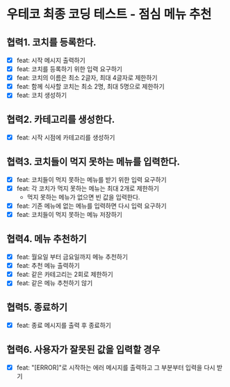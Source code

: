 # 우테코 최종 코딩 테스트 - 점심 메뉴 추천

## 협력1. 코치를 등록한다.

- [x] feat: 시작 메시지 출력하기
- [x] feat: 코치를 등록하기 위한 입력 요구하기
- [x] feat: 코치의 이름은 최소 2글자, 최대 4글자로 제한하기
- [x] feat: 함께 식사할 코치는 최소 2명, 최대 5명으로 제한하기
- [x] feat: 코치 생성하기

## 협력2. 카테고리를 생성한다.

- [x] feat: 시작 시점에 카테고리를 생성하기

## 협력3. 코치들이 먹지 못하는 메뉴를 입력한다.

- [x] feat: 코치들이 먹지 못하는 메뉴를 받기 위한 입력 요구하기
- [x] feat: 각 코치가 먹지 못하는 메뉴는 최대 2개로 제한하기
  - 먹지 못하는 메뉴가 없으면 빈 값을 입력한다.
- [x] feat: 기존 메뉴에 없는 메뉴를 입력하면 다시 입력 요구하기
- [x] feat: 코치들이 먹지 못하는 메뉴 저장하기

## 협력4. 메뉴 추천하기

- [x] feat: 월요일 부터 금요일까지 메뉴 추천하기
- [x] feat: 추천 메뉴 출력하기
- [x] feat: 같은 카테고리는 2회로 제한하기
- [x] feat: 같은 메뉴 추천하기 않기

## 협력5. 종료하기

- [x] feat: 종료 메시지를 출력 후 종료하기

## 협력6. 사용자가 잘못된 값을 입력할 경우

- [x] feat: "[ERROR]"로 시작하는 에러 메시지를 출력하고 그 부분부터 입력을 다시 받기
